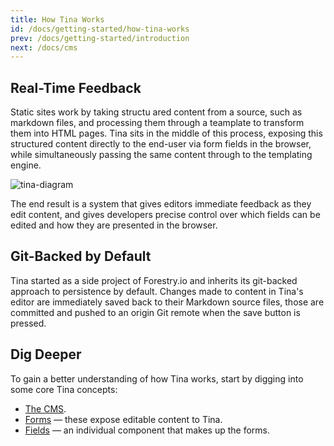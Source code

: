 ```yaml
---
title: How Tina Works
id: /docs/getting-started/how-tina-works
prev: /docs/getting-started/introduction
next: /docs/cms
---
```

## Real-Time Feedback

Static sites work by taking structu ared content from a source, such as markdown files, and processing them through a teamplate to transform them into HTML pages. Tina sits in the middle of this process, exposing this structured content directly to the end-user via form fields in the browser, while simultaneously passing the same content through to the templating engine.

![tina-diagram](/img/how_tina_works_asset.png)

The end result is a system that gives editors immediate feedback as they edit content, and gives developers precise control over which fields can be edited and how they are presented in the browser.

## Git-Backed by Default

Tina started as a side project of Forestry.io and inherits its git-backed approach to persistence by default. Changes made to content in Tina's editor are immediately saved back to their Markdown source files, those are committed and pushed to an origin Git remote when the save button is pressed.

## Dig Deeper

To gain a better understanding of how Tina works, start by digging into some core Tina concepts:

* [The CMS](https://tinacms.org/docs/cms).
* [Forms](https://tinacms.org/docs/forms) — these expose editable content to Tina.
* [Fields](https://tinacms.org/docs/fields) — an individual component that makes up the forms.